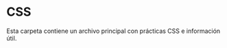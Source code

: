 # CSS
Esta carpeta contiene un archivo principal con prácticas CSS e información útil.
<!-- 
    - CSS son las siglas de Cascading Style Sheets (Hojas de estilo en cascada)
    - CSS describe cómo se deben mostrar los elementos HTML en la pantalla, en papel, o en otros medios
    - CSS ahorra mucho trabajo. Puede controlar el diseño de Varias páginas web a la vez
    - Las hojas de estilo externas se almacenan en archivos CSS
-------------------------------------------------------------------------------INFORMACIÓN---------------------------------------------------------------------------------------------
CSS se utiliza para definir estilos para sus páginas web, incluido el diseño, la maquetación y variaciones en la visualización para diferentes dispositivos y tamaños de pantalla.
Una regla CSS consta de un selector y un bloque de declaración.
h1         {             color:      blue;   font-size:  15px    }
(Selector) (Declaración) (Propiedad) (Valor) (Propiedad) (Valor) (Declaración)
El selector apunta al elemento HTML al que desea aplicar estilo.
El bloque de declaración contiene una o más declaraciones separadas por punto y coma.
Cada declaración incluye un nombre de propiedad CSS y un valor, separados por dos puntos.
Varias declaraciones CSS se separan con punto y coma y declaración Los bloques están rodeados de llaves.
---------------------------------------------------------------------------------------------------------------------------------------------------------------------------------------
Un selector CSS selecciona los elementos HTML que quieren estilizar.
Los selectores CSS se utilizan para "encontrar" (o seleccionar) los elementos HTML que quieren estilizar.
Podemos dividir los selectores CSS en cinco categorías:
    - Selectores simples (seleccione elementos según el nombre, la identificación, la clase)
        - El selector id utiliza el atributo id de un elemento HTML para seleccionar un elemento específico.
        El id de un elemento es único dentro de una página, por lo que el selector id es acostumbrado ¡Selecciona un elemento único!
        Para seleccionar un elemento con un identificador específico, escriba un carácter de numeral (#), seguido de El identificador del elemento.
        - El selector de clase selecciona elementos HTML con un atributo de clase específico.
        Para seleccionar elementos con una clase específica, escriba un carácter de punto (.) seguido de la opción nombre de la clase.
            También puede especificar que solo los elementos HTML específicos se vean afectados por una clase.
    - Selectores del combinador (seleccione elementos basados en una relación específica entre ellos)
        - El selector de agrupación selecciona todos los elementos HTML con el mismo estilo Definiciones.
    - Selectores de pseudoclase (seleccionar elementos en función de un estado determinado)
    - Selectores de pseudoelementos (seleccionar y aplicar estilo a una parte de un elemento)
    - Selectores de atributos (seleccionar elementos en función de un atributo o valor de atributo)
    El selector universal (*) selecciona todo el HTML elementos de la página.
---------------------------------------------------------------------------------------------------------------------------------------------------------------------------------------
Con un hoja de estilo externa, puede cambiar el aspecto de todo un sitio web cambiando ¡Solo un archivo!
Se puede utilizar una hoja de estilo interna si una sola página HTML tiene un estilo único.
Se puede utilizar un estilo en línea para aplicar un estilo único a un solo elemento.
Si se han definido algunas propiedades para el mismo selector (elemento) en diferentes hojas de estilo, Se utilizará el valor de la última hoja de estilo leída.
El archivo .css externo no debe contener ninguna etiqueta HTML.
No agregue un espacio entre el valor de la propiedad (20) y la unidad (px)
margin: 20 px;(MAL) margin: 20px;(BIEN)
---------------------------------------------------------------------------------------------------------------------------------------------------------------------------------------
Los comentarios se utilizan para explicar el código y pueden ayudar cuando edite el código fuente en una fecha posterior.
Los navegadores ignoran los comentarios.
/*Se comenta así*/
---------------------------------------------------------------------------------------------------------------------------------------------------------------------------------------
Los colores se especifican mediante nombres de color predefinidos o valores RGB, HEX, HSL, RGBA, HSLA.
    - Un valor de color RGB representa la luz ROJA, VERDE y AZUL.
        Cada parámetro (rojo, verde y azul) define la intensidad del color entre 0 y 255.
        Los valores de color RGBA son una extensión de los valores de color RGB con un canal alfa - que especifica la opacidad de un color.
    - Un color hexadecimal se especifica con: #RRGGBB, donde el RR (rojo), GG (verde) y BB (azul) enteros hexadecimales especifican los componentes de el color.
        Donde rr (rojo), gg (verde) y bb (azul) son valores hexadecimales entre 00 y ff (igual que el decimal 0-255).
        A veces verás un código hexadecimal de 3 dígitos en la fuente CSS.
        El código hexadecimal de 3 dígitos es una abreviatura de algunos códigos hexadecimales de 6 dígitos.
    - HSL significa tono, saturación y luminosidad.
        El tono es un grado en la rueda de colores de 0 a 360. 0 es rojo, 120 es verde y 240 es azul.
        La saturación es un valor porcentual. 0% significa un tono de gris y 100% es el color completo.
        La ligereza también es un porcentaje. El 0% es negro, el 50% no es ni claro ni oscuro, el 100% es blanco
        El parámetro alfa es un número entre 0.0 (totalmente transparente) y 1.0 (nada transparente):
CSS/HTML admite 140 nombres de colores estándar.
Puede establecer el color de fondo de los elementos HTML:
Puede establecer el color del texto:
Puede establecer el color de los bordes:
---------------------------------------------------------------------------------------------------------------------------------------------------------------------------------------
Las propiedades de fondo CSS se utilizan para agregar efectos de fondo para los elementos.
La propiedad especifica el color de fondo de un elemento.background-color
La propiedad especifica la opacidad/transparencia de un elemento. Puede tomar un valor de 0.0 a 1.0. Cuanto menor sea el valor, más transparente:opacity
Si no desea aplicar opacidad a los elementos secundarios, utilice valores de color RGBA. En el ejemplo siguiente se establece la opacidad del color de fondo y no del texto:
La propiedad especifica una imagen que se va a utilizar como fondo de un elemento.background-image
De forma predeterminada, la imagen se repite para que cubra todo el elemento.
Algunas imágenes deben repetirse solo horizontal o verticalmente, o se verán extrañas, así:
La propiedad se utiliza para Especifique la posición de la imagen de fondo.background-position
La propiedad especifica si la imagen de fondo debe desplazarse o fijarse (no se desplazará con el botón resto de la página):background-attachment
Para acortar el código, también es posible especificar todas las propiedades de fondo en una sola propiedad única. Esto se denomina propiedad abreviada.
---------------------------------------------------------------------------------------------------------------------------------------------------------------------------------------
La propiedad especifica el tipo de borde que se va a mostrar.border-style
Se permiten los siguientes valores:
    - dotted - Define un borde punteado
    - dashed - Define un borde discontinuo
    - solid - Define un borde sólido
    - double - Define un doble borde
    - groove - Define un borde ranurado 3D. El efecto depende del valor del color del borde
    - ridge - Define un borde estriado 3D. El efecto depende del valor del color del borde
    - inset - Define un borde de inserción 3D. El efecto depende del valor del color del borde
    - outset - Define un borde de inicio 3D. El efecto depende del valor del color del borde
    - none - No define ningún borde
    - hidden - Define un borde oculto
Ninguna de las OTRAS propiedades de borde CSS (de las que se enseñará a continuación) tendrá NINGÚN efecto a menos que se establezca la propiedad.border-style
La propiedad especifica el ancho de los cuatro bordes.border-width
El ancho se puede establecer como un tamaño específico (en px, pt, cm, em, etc.) o usando Uno de los tres valores predefinidos: thin, medium o thick:
La propiedad puede tener de uno a cuatro valores (para el borde superior, el borde derecho, borde inferior y el borde izquierdo):border-width
La propiedad se utiliza para establecer el color de los cuatro bordes.border-color
La propiedad puede tener de uno a cuatro valores (para el borde superior, el borde derecho, el borde inferior y el borde izquierdo). border-color
A partir de los ejemplos de las páginas anteriores, ha visto que es posible especificar un borde diferente para cada lado.
En CSS, también hay propiedades para especificar cada uno de los bordes (top, derecha, abajo e izquierda):
Como viste en la página anterior, hay muchas propiedades a tener en cuenta cuando se trata de fronteras.
Para acortar el código, también es posible especificar todas las propiedades de borde individuales en una propiedad.
La propiedad es una propiedad abreviada para las siguientes propiedades de borde individuales:border
    - border-width
    - border-style (obligatorio)
    - border-color
La propiedad se utiliza para agregar bordes redondeados a un elemento:border-radius
---------------------------------------------------------------------------------------------------------------------------------------------------------------------------------------
Los márgenes se utilizan para crear espacio alrededor de los elementos, fuera de los bordes definidos.
Con CSS, tienes control total sobre los márgenes. Hay propiedades para establecer el margen de cada lado de un elemento (superior, derecho, inferior e izquierdo).
Todas las propiedades de margen pueden tener los siguientes valores:
    - Automático: el navegador calcula el margen
    - Longitud: especifica un margen en px, pt, cm, etc.
    - % - especifica un margen en % de la anchura del elemento contenedor
    - inherit: especifica que el margen debe heredarse del elemento primario
Para acortar el código, es posible especificar todas las propiedades de margen en una propiedad.
La propiedad es una propiedad abreviada para las siguientes propiedades de margen individuales:margin
    Si la propiedad tiene cuatro valores:margin
    margin: 25px 50px 75px 100px;
        - El margen superior es de 25px
        - El margen derecho es de 50px
        - El margen inferior es de 75px
        - El margen izquierdo es de 100px
    Si la propiedad tiene tres valores:margin
    margin: 25px 50px 75px;
        - El margen superior es de 25px
        - Los márgenes derecho e izquierdo son de 50px
        - El margen inferior es de 75px
    Si la propiedad tiene dos valores:margin
    margin: 25px 50px;
        - Los márgenes superior e inferior son de 25px
        - Los márgenes derecho e izquierdo son de 50px
    Si la propiedad tiene un valor:margin
    margen: 25px;
        - Los cuatro márgenes son de 25px
Puede establecer la propiedad margin en para centrar horizontalmente el elemento dentro de su contenedor.auto
A veces, dos márgenes se colapsan en un solo margen.
Los márgenes superior e inferior de los elementos a veces se contraen en un solo margen que es igual al mayor de los dos márgenes.
¡Esto no sucede en los márgenes izquierdo y derecho! ¡Solo márgenes superior e inferior!
Por ejemplo, el elemento <h1> tiene un margen inferior de 50px y El <h2> tiene un margen superior establecido en 20px.
El sentido común parecería sugerir que el margen vertical entre el <h1> y el <h2> sería un total de 70px (50px + 20px). Pero debido al colapso de los márgenes, El margen real termina siendo de 50px.
---------------------------------------------------------------------------------------------------------------------------------------------------------------------------------------
El padding o relleno se utiliza para crear espacio alrededor del contenido de un elemento, dentro de los bordes definidos.
Las propiedades CSS se utilizan para generar espacio alrededor el contenido de un elemento, dentro de los bordes definidos.padding
Con CSS, tienes control total sobre el relleno. Hay propiedades para establecer el relleno de cada lado de un elemento (superior, derecho, inferior e izquierdo).
Todas las propiedades de relleno pueden tener los siguientes valores:
    - Longitud: especifica un relleno en PX, PT, CM, etc.
    - % - especifica un relleno en % de la anchura del elemento que lo contiene
    - inherit: especifica que el relleno debe heredarse del elemento primario
No se permiten valores negativos.
    Si la propiedad tiene cuatro valores:padding
    padding: 25px 50px 75px 100px;
        - El relleno superior es de 25px
        - El relleno derecho es de 50px
        - El relleno inferior es de 75px
        - El relleno izquierdo es de 100px
    si la propiedad tiene tres valores:padding
    padding: 25px 50px 75px;
        - El relleno superior es de 25px
        - Los rellenos derecho e izquierdo son de 50px
        - El relleno inferior es de 75px
    Si la propiedad tiene dos valores:padding
    relleno: 25px 50px;
        - Los rellenos superior e inferior son de 25px
        - Los rellenos derecho e izquierdo son de 50px
    Si la propiedad tiene un valor:padding
    relleno: 25px;
        - Los cuatro rellenos son de 25px
La propiedad CSS especifica el ancho del área de contenido del elemento. El área de contenido es la parte dentro del relleno, el borde y el margen de un elemento (el modelo de caja).width
Por lo tanto, si un elemento tiene un ancho especificado, el relleno agregado a ese elemento se añadirá a la anchura total del elemento. A menudo, este es un resultado indeseable.
Por ejemplo, el elemento <div> tiene un ancho de 300px. Sin embargo, el ancho real del elemento <div> será de 350px (300px + 25px de relleno izquierdo + 25px de relleno derecho):
Para mantener el ancho en 300px, sin importar la cantidad de relleno, puedes usar la propiedad box-sizing. Esto hace que el elemento mantenga su ancho real; si Si aumenta el relleno, el espacio de contenido disponible disminuirá.
---------------------------------------------------------------------------------------------------------------------------------------------------------------------------------------
El CSS y las propiedades se utilizan para establecer el altura y anchura de un elemento.heightwidth
La propiedad CSS se utiliza para establecer el ancho máximo de un elemento.max-width
Las propiedades height y width no incluyen relleno, bordes ni márgenes. Establece la altura/anchura del área dentro del relleno, el borde y el margen de el elemento.
Las propiedades y puede tener los siguientes valores:heightwidth
    - auto - Este es el valor predeterminado. El navegador Calcula la altura y la anchura
    - length - Define la altura/anchura en px, cm, etc.
    - % - Define la altura/anchura en porcentaje de El bloque contenedor
    - initial - Establece la altura/anchura en su Valor predeterminado
    - inherit - La altura/anchura será heredado de su valor primario
La propiedad se utiliza para establecer el ancho máximo de un elemento.max-width
Se puede especificar en valores de longitud, como px, cm, etc., o en porcentaje (%) de la que contiene, o se establece en none (esto es predeterminado. Significa que no hay un ancho máximo).max-width
El problema con lo anterior ocurre cuando la ventana del navegador es más pequeña que el ancho de el elemento (500px). A continuación, el navegador añade una barra de desplazamiento horizontal a la página.<div>
En su lugar, el uso en esta situación mejorará el manejo de las ventanas pequeñas por parte del navegador.max-width
---------------------------------------------------------------------------------------------------------------------------------------------------------------------------------------
En CSS todos los elementos HTML pueden ser considerados como cajas.
En CSS, el término "modelo de caja" se utiliza cuando se habla de diseño y maquetación.
El modelo de caja CSS es esencialmente una caja que envuelve cada elemento HTML. Consta de: contenido, relleno, bordes y márgenes. La siguiente imagen ilustra el modelo de caja:
Explicación de las diferentes partes:
    - Contenido: el contenido del cuadro, donde aparecen el texto y las imágenes.
    - Padding: despeja un área alrededor del contenido. El acolchado es transparente
    - Borde: un borde que rodea el padding y el contenido
    - Margen: despeja un área fuera del borde. El margen es transparente
Para establecer correctamente la anchura y la altura de un elemento en todos los navegadores, es necesario saber cómo funciona el modelo de caja.
Al establecer las propiedades width y height de un elemento con CSS, solo tienes que establecer el ancho y el alto del área de contenido. Para Calcular el ancho y alto total de un elemento, también debes incluir el relleno y los bordes.
---------------------------------------------------------------------------------------------------------------------------------------------------------------------------------------
Un contorno u outline es una línea dibujada fuera del borde del elemento.
Un contorno es una línea que se dibuja alrededor de los elementos, FUERA de los bordes, para hacer que el elemento "se destaque".
CSS tiene las siguientes propiedades de esquema:
    - outline-style
    - outline-color
    - outline-width
    - outline-offset
    - outline
¡El contorno difiere de los bordes! A diferencia del borde, el contorno es dibujado fuera del borde del elemento, y puede superponerse a otro contenido. Además, el outline NO forma parte de las dimensiones del elemento; la anchura y la altura totales del elemento no se ve afectado por la anchura del contorno.
    La propiedad especifica el estilo del contorno, y puede tener uno de los siguientes valores:outline-style
    - dotted - Define un contorno punteado
    - dashed - Define un contorno discontinuo
    - solid - Define un contorno sólido
    - double - Define un doble contorno
    - groove - Define un contorno ranurado en 3D
    - ridge - Define un contorno estriado en 3D
    - inset - Define un contorno de inserción 3D
    - outset - Define un contorno inicial 3D
    - none - No define ningún contorno
    - hidden - Define un contorno oculto
Ninguna de las otras propiedades de esquema (de las que se enseñará a continuación) tendrá NINGÚN efecto a menos que se establezca la propiedad.outline-style
La propiedad especifica el ancho del contorno, y puede tener uno de los siguientes valores:outline-width
    - thin (típicamente 1px)
    - medium (normalmente 3px)
    - thick (normalmente 5px)
    Un tamaño específico (en px, pt, cm, em, etc.)
La propiedad se utiliza para establecer el color del contorno.outline-color
La propiedad es una propiedad abreviada de Establecer las siguientes propiedades de esquema individuales:outline
    - outline-width
    - outline-style (obligatorio)
    - outline-color
La propiedad añade espacio entre un contorno y el borde/borde de un elemento. El espacio entre un outline y su contorno es transparente.outline-offset
---------------------------------------------------------------------------------------------------------------------------------------------------------------------------------------
CSS tiene muchas propiedades para dar formato al texto.
La propiedad se utiliza para establecer el color del texto. El color se especifica mediante:color
El alto contraste es muy importante para las personas con problemas de visión. Por lo tanto, asegúrese siempre de que el contraste entre el color del texto y el color de fondo (o imagen de fondo) es bueno!
Las propiedades para alinear texto son:
    - text-align
        La propiedad se utiliza para establecer la alineación horizontal de un texto.text-align
        Un texto puede estar alineado a la izquierda o a la derecha, centrado o justificado.
        En el ejemplo siguiente se muestra el texto alineado al centro y alineado a la izquierda y a la derecha (La alineación a la izquierda es la predeterminada si la dirección del texto es de izquierda a derecha y a la derecha La alineación es predeterminada si la dirección del texto es de derecha a izquierda):
            Cuando la propiedad se establece en "justify", cada línea es estirado de modo que cada línea tenga el mismo ancho, y los márgenes izquierdo y derecho sean Recto (como en revistas y periódicos)
    - text-align-last
        La propiedad especifica cómo alinear la última línea de un texto.text-align-last
    - direction
    - unicode-bidi
        Las propiedades direction y unicode-bidi se pueden usar para cambiar la dirección del texto de un elemento: 
    - vertical-align
        La propiedad establece la alineación vertical de un elemento.vertical-align
        Establezca la alineación vertical de una imagen en un texto:
La propiedad se utiliza para agregar Una línea de decoración a texto.text-decoration-line
Puede combinar más de un valor, como sobrelínea y subrayado para mostrar líneas tanto por encima como por debajo de un texto.
No se recomienda subrayar el texto que no es un enlace, ya que esto a menudo confunde al lector.
La propiedad se utiliza para Establece el color de la línea de decoración.text-decoration-color
La propiedad se utiliza para Establece el estilo de la línea de decoración.text-decoration-style
La propiedad se utiliza para Establece el grosor de la línea de decoración.text-decoration-thickness
    La propiedad es una taquigrafía Propiedad para:text-decoration
    - text-decoration-line (obligatorio)
    - text-decoration-color (Opcional)
    - text-decoration-style (Opcional)
    - text-decoration-thickness (Opcional)
La propiedad se utiliza para especificar letras mayúsculas y minúsculas en un texto.text-transform
Se puede usar para convertir todo en letras mayúsculas o minúsculas, o Escribe en mayúscula la primera letra de cada palabra:
La propiedad se utiliza para especificar la sangría de la primera línea de un texto:text-indent
La propiedad se utiliza para especificar el espacio entre los caracteres de un texto.letter-spacing
La propiedad se utiliza para especificar el espacio entre líneas:line-height
La propiedad se utiliza para especificar el espacio entre las palabras de un texto.word-spacing
La propiedad especifica cómo se controlan las líneas dentro de un elemento.white-space
La propiedad agrega sombra al texto.text-shadow
En su uso más simple, solo se especifica la sombra horizontal (2px) y la sombra vertical (2px):
---------------------------------------------------------------------------------------------------------------------------------------------------------------------------------------
Elegir la fuente correcta tiene un gran impacto en la forma en que los lectores experimentan un sitio web.
La fuente correcta puede crear una identidad fuerte para tu marca.
Es importante usar una fuente que sea fácil de leer. La fuente agrega valor a su texto. También es importante elegir el color y el tamaño del texto correctos para la fuente.
En CSS hay cinco familias de fuentes genéricas:
    - Las fuentes serif tienen un pequeño trazo en los bordes de cada letra. Crean una sensación de formalidad y elegancia.
    - Las fuentes sans-serif tienen líneas limpias (sin trazos pequeños adjuntos). Crean un aspecto moderno y minimalista.
    - Fuentes monoespaciadas: aquí todas las letras tienen el mismo ancho fijo. Crean un aspecto mecánico.
    - Las fuentes cursivas imitan la escritura humana.
    - Las fuentes de fantasía son fuentes decorativas/lúdicas.
En CSS, usamos la propiedad para especificar la fuente de un texto.font-family
La propiedad debe contener varios nombres de fuente como un sistema de "respaldo", para garantizar la máxima compatibilidad entre navegadores/sistemas operativos. Comience con la fuente que desee y termine con una familia genérica (para permitir que el navegador elija una fuente similar en la familia genérica, si no hay otras fuentes disponible). Los nombres de las fuentes deben estar separados por comas.
Si el nombre de la fuente es más de una palabra, debe estar entre comillas, como: "Times New Roman".
Las fuentes seguras para la Web son fuentes que se instalan universalmente en todos los navegadores y dispositivos.
Sin embargo, no existen fuentes 100% completamente seguras para la web. Siempre hay un Posibilidad de que no se encuentre una fuente o no esté instalada correctamente.
Por lo tanto, es muy importante utilizar siempre fuentes alternativas.
Esto significa que debe agregar una lista de "fuentes de copia de seguridad" similares en la propiedad. Si el La primera fuente no funciona, el navegador probará la siguiente, y la siguiente, y así sucesivamente. Termine siempre la lista con un nombre genérico de familia de fuentes.font-family
La siguiente lista son las mejores fuentes seguras para la web para HTML y CSS:
    - Arial (sans-serif)
    - Verdana (sans-serif)
    - Tahoma (sans-serif)
    - Trebuchet MS (sans-serif)
    - Times New Roman (serif)
    - Georgia (serif)
    - Garamond (serif)
    - Courier New (monoespaciado)
    - Brush Script MT (cursiva)
La propiedad se usa principalmente para especificar texto en cursiva.font-style
Esta propiedad tiene tres valores:
    - normal: el texto se muestra normalmente
    - italic - El texto se muestra en cursiva
    - oblique - El texto está "inclinado" (oblicuo es muy similar a la cursiva, pero menos compatible)
La propiedad especifica el grosor de una fuente:font-weight
La propiedad especifica si un texto debe o no se mostrará en una fuente de versalitas.font-variant
    En una fuente de versalitas, todas las letras minúsculas se convierten en mayúsculas letras. Sin embargo, las letras mayúsculas convertidas aparecen en un tamaño de fuente más pequeño que las letras mayúsculas originales del texto.
La propiedad establece el tamaño del texto.font-size
Ser capaz de gestionar el tamaño del texto es importante en el diseño web. Sin embargo, usted no debe usar ajustes de tamaño de fuente para hacer que los párrafos parezcan encabezados, o Los encabezados parecen párrafos.
Utilice siempre las etiquetas HTML adecuadas, como <h1> - <h6> para los encabezados y <p> para Párrafos.
El valor font-size puede ser un tamaño absoluto o relativo.
    Tamaño absoluto:
        Establece el texto en un tamaño especificado
        No permite al usuario cambiar el tamaño del texto en todos los navegadores (malo por razones de accesibilidad)
        El tamaño absoluto es útil cuando se conoce el tamaño físico de la salida
    Tamaño relativo:
        Establece el tamaño relativo a los elementos circundantes
        Permite al usuario cambiar el tamaño del texto en los navegadores
Si usa píxeles, aún puede usar la herramienta de zoom para cambiar el tamaño de toda la página.
Para permitir a los usuarios cambiar el tamaño del texto (en el menú del navegador), muchos Los desarrolladores usan EM en lugar de píxeles.
1em es igual al tamaño de fuente actual. El tamaño de texto predeterminado en los navegadores es 16px. Por lo tanto, el tamaño predeterminado de 1em es de 16px.
El tamaño se puede calcular de píxeles a em usando esta fórmula: pixels/16=em
En el ejemplo anterior, el tamaño del texto en em es el mismo que en el ejemplo anterior en píxeles. Sin embargo, con el tamaño em, es posible ajustar el tamaño del texto en todos los navegadores.
Desafortunadamente, todavía hay un problema con las versiones anteriores de Internet Explorer. El texto se vuelve más grande de lo que debería cuando se hace más grande, y más pequeño de lo que debería cuando se hace más pequeño.
La solución que funciona en todos los navegadores es establecer un tamaño de fuente predeterminado en Porcentaje para el elemento <body>:
El tamaño del texto se puede establecer con una unidad, lo que significa el "ancho de la ventana gráfica".vw
De esa manera, el tamaño del texto seguirá el tamaño de la ventana del navegador:
Viewport es el tamaño de la ventana del navegador. 1VW = 1% del ancho de la ventana gráfica. Si la ventana gráfica tiene 50 cm de ancho, 1vw es 0,5 cm
Si no desea utilizar ninguna de las fuentes estándar en HTML, puede utilizar Google Fonts.
Las fuentes de Google son de uso gratuito y tienen más de 1000 fuentes para elegir.
¡Solicitar varias fuentes puede ralentizar sus páginas web! Así que ten cuidado con eso.
Por supuesto, puedes diseñar Google Fonts como quieras, ¡con CSS!
Las buenas combinaciones de fuentes son esenciales para un gran diseño.
Para acortar el código, también es posible especificar todas las propiedades de fuente individuales en una propiedad.
La propiedad es una propiedad abreviada para:font
    - font-style
    - font-variant
    - font-weight
    - font-size/line-height
    - font-family
---------------------------------------------------------------------------------------------------------------------------------------------------------------------------------------
La forma más sencilla de añadir un icono a tu página HTML es con una biblioteca de iconos, como Font Awesome.
Todos los iconos de las bibliotecas de iconos que aparecen a continuación son vectores escalables que pueden personalizarse con CSS (tamaño, color, sombra, etc.)
---------------------------------------------------------------------------------------------------------------------------------------------------------------------------------------
Con CSS, los enlaces se pueden diseñar de muchas maneras diferentes.
Los enlaces se pueden diseñar con cualquier propiedad CSS
Además, los enlaces se pueden diseñar de manera diferente según el estado en el que se encuentren.
Los cuatro estados de enlace son:
    - a:link - Un enlace normal y no visitado
    - a:visited - Un enlace que el usuario ha visitado
    - a:hover - Un enlace cuando el usuario pasa el ratón por encima de él
    - a:active - Un enlace en el momento en que se hace clic en él
Al establecer el estilo para varios estados de vínculo, hay algunas reglas de orden:
a:hover DEBE ir después de a:link y a:visited
a:active DEBE venir después de a:hover
La propiedad se utiliza principalmente para eliminar subrayados de los enlaces:text-decoration
La propiedad se puede utilizar para especificar un color de fondo para los vínculos:background-color
---------------------------------------------------------------------------------------------------------------------------------------------------------------------------------------
En HTML, hay dos tipos principales de listas:
    - Listas desordenadas (<ul>): los elementos de la lista están marcados con viñetas
    - Listas ordenadas (<ol>): los elementos de la lista están marcados con números o letras
Las propiedades de la lista CSS le permiten:
    - Establecer diferentes marcadores de elementos de lista para listas ordenadas
    - Establecer diferentes marcadores de elementos de lista para listas desordenadas
    - Establecer una imagen como marcador de elemento de lista
    - Agregar colores de fondo a listas y elementos de lista
La propiedad especifica el tipo de elemento de lista marcador.list-style-type
Algunos de los valores son para listas desordenadas y otros para listas ordenadas.
La propiedad especifica una imagen como lista Marcador de objeto:list-style-image
La propiedad especifica la posición de los marcadores de elementos de lista (viñetas).list-style-position
    "list-style-position: outside;" significa que las viñetas estarán fuera el elemento de lista. El inicio de cada línea de un elemento de lista se alineará verticalmente. Este es el valor predeterminado:
    "list-style-position: inside;" significa que las viñetas estarán dentro el elemento de lista. Como es parte del elemento de la lista, será parte del texto y Inserta el texto al principio:
La propiedad también Se puede ser  utiliza para eliminar los marcadores/viñetas. Tenga en cuenta que la lista también tiene un margen predeterminado y relleno. Para eliminar esto, agregue a <ul> o <ol>:list-style-type:none margin:0 padding:0
La propiedad es una propiedad abreviada. Se utiliza para establecer todos los valores Enumere las propiedades en una declaración:list-style
Cuando se utiliza la propiedad abreviada, el orden de los valores de propiedad es:
    - list-style-type (si se especifica una imagen de estilo de lista, El valor de esta propiedad se mostrará si la imagen por alguna razón no se puede mostrar)
    - list-style-position (especifica si los marcadores de elementos de lista deben aparecer dentro o fuera del flujo de contenido)
    - list-style-image (especifica una imagen como elemento de lista marcador)
Si falta uno de los valores de propiedad anteriores, el valor predeterminado de la propiedad Se insertará la propiedad que falta, si la hubiera.
También podemos estilizar listas con colores, para que se vean un poco más interesante.
Cualquier cosa que se agregue a la etiqueta <ol> o <ul>, afecta a toda la lista, mientras que Las propiedades añadidas a la etiqueta <li> afectarán a los elementos individuales de la lista:
---------------------------------------------------------------------------------------------------------------------------------------------------------------------------------------
El aspecto de una tabla HTML se puede mejorar en gran medida con CSS:
Para especificar los bordes de la tabla en CSS, utilice la propiedad.border
Si necesita una tabla que abarque toda la pantalla (ancho completo), agregue a la etiqueta<Tabla> la propiedad:width: 100%
La propiedad establece si los bordes de la tabla debe contraerse en un solo borde:border-collapse
La anchura y la altura de una tabla se definen mediante las propiedades y.widthheight
La propiedad establece la alineación horizontal (como izquierda, derecha o centro) del contenido en <th> o <td>.text-align
De forma predeterminada, el contenido de los elementos <th> están alineados al centro y el El contenido de los elementos <td> se alinea a la izquierda.
Para alinear al centro el contenido de los elementos <td> también, use :text-align: center
La propiedad establece la alineación vertical (como superior, inferior o central) del contenido en <th> o <td>.vertical-align
De forma predeterminada, la alineación vertical del contenido de una tabla es media (tanto para la <th> y <td> elementos)
Para controlar el espacio entre el borde y el contenido de una tabla, utilice la propiedad en <td> y <th> elementos:padding
Utilice el selector de <tr> para resaltar las filas de la tabla con el ratón sobre::hover
Una tabla adaptable mostrará una barra de desplazamiento horizontal si la pantalla es demasiado pequeña para mostrar el contenido completo:
Agregue un elemento contenedor (como <div>) alrededor del elemento <table> para que responda:overflow-x:auto
En OS X Lion (en Mac), las barras de desplazamiento están ocultas de forma predeterminada y solo se muestran cuando se usan (aunque se haya establecido "overflow:scroll").
---------------------------------------------------------------------------------------------------------------------------------------------------------------------------------------
La propiedad display es la propiedad CSS más importante para controlar el diseño.
La propiedad especifica si se muestra un elemento y cómo se muestra.display
Cada elemento HTML tiene un valor de visualización predeterminado según el tipo de elemento
Un elemento de nivel de bloque siempre comienza en una nueva línea y ocupa todo el ancho disponible (se extiende hacia la izquierda y hacia la derecha tanto como puede).
Un elemento en línea no comienza en una nueva línea y solo ocupa el ancho necesario.
display: none; se usa comúnmente con JavaScript para ocultar y mostrar elementos sin eliminarlos y volver a crearlos.Como se mencionó, cada elemento tiene un valor de visualización predeterminado. Sin embargo, puede Anule esto.
Cambiar un elemento en línea a un elemento de bloque, o viceversa, puede ser útil para Hacer que la página se vea de una manera específica y seguir los estándares de la web.
Un ejemplo común es la creación de elementos en línea para menús horizontales:<li>
Establecer la propiedad display de un elemento solo cambia la forma en que se muestra el elemento, NO qué tipo de elemento es. Por lo tanto, no se permite un elemento en línea con para tener otros elementos de bloque dentro de él
La ocultación de un elemento se puede hacer estableciendo la propiedad en . El elemento se ocultará y la página se mostrará como si el elemento no lo estuviera allí:displaynone
también oculta un elemento.
Sin embargo, el elemento seguirá ocupando el mismo espacio como antes. El elemento estará oculto, pero seguirá afectando al diseño:
---------------------------------------------------------------------------------------------------------------------------------------------------------------------------------------
Como se mencionó en el capítulo anterior; Un elemento de nivel de bloque siempre ocupa todo el ancho disponible (se extiende hacia la izquierda y hacia la derecha tanto como puede).
Establecer el width de un elemento a nivel de bloque evitará que se estire hasta los bordes de su contenedor. A continuación, puede establecer el parámetro márgenes a auto, para centrar horizontalmente el elemento dentro de su contenedor. El ocupará el ancho especificado y el espacio restante se dividirá equitativamente entre los dos márgenes:
El problema con lo anterior ocurre cuando la ventana del navegador está más pequeño que el ancho de el elemento. A continuación, el navegador añade una barra de desplazamiento horizontal a la página.<div>
Usar en su lugar, max-width en esta situación, mejorará el Manejo de ventanas pequeñas por parte del navegador. Esto es importante a la hora de hacer que un sitio sea utilizable En dispositivos pequeños: NO FUNCIONA CON %
---------------------------------------------------------------------------------------------------------------------------------------------------------------------------------------
La propiedad especifica el tipo de método de posicionamiento utilizado para un elemento.position
Hay cinco valores de posición diferentes:
    - static
        Los elementos HTML se colocan estáticos de forma predeterminada.
        Los elementos posicionados estáticamente no se ven afectados por las propiedades superior, inferior, izquierda y derecha.
        Un elemento con no se coloca de ninguna manera especial; Lo es Siempre posicionado de acuerdo con el flujo normal de la página:position: static;
    - relative
        Un elemento con position: relative; se coloca en relación con su posición normal.
        Si se establecen las propiedades superior, derecha, inferior e izquierda de un elemento con una posición relativa, se producirá para ser ajustado lejos de su posición normal. El resto del contenido no se ajustará para que quepa en ningún hueco dejado por el elemento.
    - fixed
        Un elemento con se coloca en relación con la ventana gráfica, lo que significa que siempre permanece en el mismo lugar incluso si se desplaza la página. La parte superior, Las propiedades right, bottom e left se utilizan para colocar el elemento.position: fixed;
        Un elemento fijo no deja un hueco en la página donde normalmente se habría ubicado.
    - absolute
        Un elemento con se coloca en relación con el antecesor posicionado más cercano (en lugar de colocarse en relación con la ventana gráfica, como fijo).position: absolute;
        Sin embargo; Si un elemento posicionado en absoluto no tiene antecesores posicionados, Utiliza el cuerpo del documento y se mueve junto con el desplazamiento de la página.
        Los elementos posicionados en posición absoluta se eliminan del flujo normal y pueden superponerse elementos.
    - sticky
        Un elemento con se coloca en función de la posición de desplazamiento del usuario.position: sticky;
        Un elemento adhesivo alterna entre relativefixed y fixed, dependiendo de la posición de desplazamiento. Se coloca en relación hasta que se alcanza una posición de desplazamiento determinada en la ventana gráfica, luego se "pega" en su lugar (como position:fixed).
---------------------------------------------------------------------------------------------------------------------------------------------------------------------------------------
La propiedad especifica el parámetro Orden de pila de un elemento.z-index
Cuando los elementos están colocados, pueden superponerse a otros elementos.
La propiedad especifica el orden de pila de un elemento (qué elemento debe colocarse delante o detrás de los demás).z-index
Un elemento puede tener un orden de pila positivo o negativo:
solo funciona en elementos posicionados (posición: absoluta, position: relative, position: fixed o position: sticky) y elementos flexibles (elementos que son elementos secundarios directos de display: elementos flexibles).
---------------------------------------------------------------------------------------------------------------------------------------------------------------------------------------
La propiedad CSS controla lo que sucede con contenido que es demasiado grande para caber en un área.overflow
La propiedad tiene los siguientes valores:overflow
    - visible -Predeterminado. El desbordamiento no se recorta. El contenido se representa fuera del cuadro del elemento
    - hidden - El desbordamiento se recorta y el resto del contenido será invisible
    - scroll - El desbordamiento se recorta y se agrega una barra de desplazamiento para ver el resto del contenido
    - auto - Similar a , pero agrega barras de desplazamiento solo cuando es necesarioscroll
La propiedad solo funciona para elementos de bloque con una altura especificada.overflow
Las propiedades y especifican si se debe cambiar el desbordamiento de contenido solo horizontal o verticalmente (o Ambos):overflow-xoverflow-y
overflow-x Especifica qué hacer con los bordes izquierdo y derecho de la contenido.
especifica qué hacer con los bordes superior e inferior de la contenido.overflow-y
---------------------------------------------------------------------------------------------------------------------------------------------------------------------------------------
La propiedad CSS especifica cómo debe flotar un elemento.float
La propiedad CSS Especifica qué elementos pueden flotar junto al elemento borrado y en qué lado.clear
La propiedad se utiliza para Posicionamiento y formato del contenido, por ejemplo, dejar que una imagen flote a la izquierda del texto en un contenedor.float
El inmueble puede tener uno de los siguientes valores:float
    - left - El elemento flota a la izquierda de su contenedor
    - right - El elemento flota a la derecha de su contenedor
    - none - El elemento no flota (se mostrará justo donde aparece en el texto). Este es el valor predeterminado
    - inherit - El elemento hereda el valor float de su padre
En su uso más simple, la propiedad se puede usar para ajustar texto alrededor de imágenes.float
Cuando usamos la propiedad, y queremos El siguiente elemento a continuación (no a la derecha ni a la izquierda), tendremos que usar la propiedad.floatclear
La propiedad especifica lo que debería suceder con el elemento que está al lado de un elemento flotante.clear
El inmueble puede tener uno de los siguientes valores:clear
    - none - El elemento no se empuja hacia abajo elementos flotantes a la izquierda o a la derecha. Este es el valor predeterminado
    - left - El elemento se empuja hacia abajo a la izquierda Elementos flotantes
    - right - El elemento se empuja hacia abajo Elementos flotantes a la derecha
    - both - El elemento se empuja debajo de ambos Elementos flotantes izquierdo y derecho
    - inherit - El elemento hereda el valor clear de su padre
Al borrar flotantes, debe hacer coincidir el clear con el float: Si un elemento se desplaza hacia la izquierda, luego debe despejar hacia la izquierda. Tu elemento flotante seguirá flotando, pero el elemento borrado aparecerá debajo de él en la web página.
Si un elemento flotante es más alto que el elemento contenedor, se "desbordará" fuera de su contenedor. A continuación, podemos añadir un truco clearfix a Resuelva este problema:
Puede crear fácilmente tres cajas flotantes una al lado de la otra. Sin embargo, cuando agrega algo que agranda el ancho de cada cuadro (por ejemplo, relleno o bordes), el cuadro se romperá. La propiedad nos permite incluir el relleno y el borde en el ancho (y alto) total de la caja, asegurándonos de que el relleno permanezca dentro de la caja y que no se rompa.box-sizing
En el ejemplo anterior, aprendió a hacer flotar cajas una al lado de la otra con el mismo ancho. Sin embargo, no es fácil crear cajas flotantes con alturas iguales. Una solución rápida sin embargo, es establecer una altura fija
Sin embargo, esto no es muy flexible. Está bien si puede garantizar que las cajas siempre tendrán la misma cantidad de contenido. Pero muchas veces, el contenido no es el mismo. Si intentas el ejemplo anterior en un teléfono móvil, verás que el segundo El contenido de la caja se mostrará fuera de la caja. Aquí es donde CSS3 Flexbox resulta útil, ya que puede estirarse automáticamente Las cajas deben ser tan largas como la caja más larga:
También puede usarlo con una lista de hipervínculos para crear un menú horizontal:float
---------------------------------------------------------------------------------------------------------------------------------------------------------------------------------------
En comparación con display: inline, el principal diferencia es que permite para establecer una anchura y una altura en el elemento.display: inline-block
Además, con display: inline-block, se respetan los márgenes/rellenos superior e inferior, pero con ellos no lo son. display: inline
Un uso común es mostrar los elementos de la lista horizontalmente en lugar de verticalmente.
---------------------------------------------------------------------------------------------------------------------------------------------------------------------------------------
Para centrar horizontalmente un elemento de bloque (como <div>), use margin: auto;
Establecer el ancho del elemento evitará que se extienda hacia el bordes de su contenedor.
A continuación, el elemento ocupará el ancho especificado y el espacio restante se dividirá a partes iguales entre los dos márgenes:
La alineación central no tiene ningún efecto si no se establece la propiedad (o establecido en 100%).width
Para centrar el texto dentro de un elemento, use text-align: center;
Para centrar una imagen, establezca los márgenes izquierdo y derecho y conviértala en un elemento:autoblock
Un método para alinear elementos es utilizar:position: absolute;
Hay muchas formas de centrar un elemento verticalmente en CSS. Una solución simple es usar arriba y abajo:padding
Si y no son opciones, otra solución es usar el posicionamiento y la propiedad:paddingline-heighttransform
También puedes usar flexbox para centrar las cosas. Solo tenga en cuenta que flexbox no es compatible con IE10 y versiones anteriores:
---------------------------------------------------------------------------------------------------------------------------------------------------------------------------------------
Un selector CSS puede contener más de un selector simple. Entre lo simple selectores, podemos incluir un combinador.
Hay cuatro combinadores diferentes en CSS:
    - Selector de descendientes (espacio)
        El selector de descendientes coincide con todos los elementos que son descendientes de un elemento.
    - Selector de niños (>)
        El selector secundario selecciona todos los elementos que son los elementos secundarios de un elemento especificado.
    - Selector de hermanos adyacentes (+)
        El selector del mismo nivel adyacente se utiliza para seleccionar un elemento que está directamente después de otro elemento específico.
        Los elementos del mismo nivel deben tener el mismo elemento primario y "adyacente" significa "inmediatamente después".
    - Selector general de hermanos (~)
        El selector general del mismo nivel selecciona todos los elementos que son los siguientes elementos del mismo nivel de un elemento especificado.
---------------------------------------------------------------------------------------------------------------------------------------------------------------------------------------
Una pseudoclase se utiliza para definir un estado especial de un elemento.
Por ejemplo, se puede utilizar para:
    Aplicar estilo a un elemento cuando un usuario pasa el ratón por encima de él
    Diseña los enlaces visitados y no visitados de manera diferente
    Aplicar estilo a un elemento cuando se le da el foco
¡DEBE venir después en la definición de CSS para que sea efectivo! Los nombres de pseudoclase no distinguen entre mayúsculas y minúsculas.
Las pseudoclases se pueden combinar con clases HTML:
La pseudoclase coincide con un elemento especificado que es el primer elemento secundario de otro elemento.:first-child
La pseudoclase le permite definir reglas especiales para diferentes idiomas.:lang
---------------------------------------------------------------------------------------------------------------------------------------------------------------------------------------
Un pseudoelemento CSS se utiliza para aplicar estilo a partes específicas de un elemento.
Por ejemplo, se puede utilizar para:
    Aplicar estilo a la primera letra, o línea, de un elemento
    Insertar contenido antes o después del contenido de un elemento
El pseudoelemento se utiliza para añadir un estilo especial a la primera línea de un texto.::first-line
El pseudoelemento solo se puede aplicar a nivel de bloque Elementos.::first-line
Las siguientes propiedades se aplican al pseudoelemento:::first-line
    - Propiedades de la fuente
    - Propiedades de color
    - Propiedades de fondo
    - espaciado entre palabras
    - espaciado entre letras
    - texto-decoración
    - alineación vertical
    - transformación-texto
    - altura-línea
    - claro
El pseudoelemento se utiliza para añadir un estilo especial al primero letra de un texto.::first-letter
El pseudoelemento solo se puede aplicar a nivel de bloque Elementos.::first-letter
Las siguientes propiedades se aplican al pseudoelemento ::first-letter:
    - Propiedades de la fuente
    - Propiedades de color
    - Propiedades de fondo
    - Propiedades de margen
    - Propiedades de relleno
    - Propiedades de borde
    - texto-decoración
    - vertical-align (solo si "float" es "none")
    - transformación-texto
    - altura-línea
    - flotar
    - claro
También se pueden combinar varios pseudoelementos.
El pseudoelemento se puede utilizar para insertar algún contenido antes del contenido de un elemento.::before
El pseudoelemento se puede utilizar para insertar algún contenido después del contenido de un elemento.::after
El pseudoelemento selecciona el marcadores de elementos de lista.::marker
El pseudoelemento coincide con la parte de un elemento que es seleccionado por un usuario.::selection
Las siguientes propiedades CSS se pueden aplicar:
    - color
    - background
    - cursor
    - outline
---------------------------------------------------------------------------------------------------------------------------------------------------------------------------------------
La propiedad especifica la opacidad/transparencia de un elemento.opacity
La propiedad se usa a menudo junto con el selector para cambiar la opacidad al pasar el mouse:opacity:hover
Cuando se usa la propiedad para agregar transparencia al fondo de un elemento, todos sus elementos secundarios heredan la misma transparencia. Esto puede hacer que el texto dentro de un elemento totalmente transparente sea difícil de leer:opacity
Si no desea aplicar opacidad a los elementos secundarios, como en nuestro ejemplo anterior, utilice valores de color RGBA. En el ejemplo siguiente se establece la opacidad del color de fondo y no del texto:
---------------------------------------------------------------------------------------------------------------------------------------------------------------------------------------
Tener una navegación fácil de usar es importante para cualquier sitio web.
Con CSS puedes transformar aburridos menús HTML en atractivas barras de navegación.
Una barra de navegación necesita HTML estándar como base.
Una forma de crear una barra de navegación horizontal es especificar los elementos <li> como en línea, además del código "estándar" de la página anterior:
---------------------------------------------------------------------------------------------------------------------------------------------------------------------------------------
CSS se puede utilizar para crear una galería de imágenes.
---------------------------------------------------------------------------------------------------------------------------------------------------------------------------------------
Un sprite de imagen es una colección de imágenes colocadas en una sola imagen.
Una página web con muchas imágenes puede tardar mucho tiempo en cargarse y genera Múltiples solicitudes de servidor.
El uso de sprites de imagen reducirá el número de solicitudes del servidor y ahorrará ancho de banda.
---------------------------------------------------------------------------------------------------------------------------------------------------------------------------------------
Es posible aplicar estilo a elementos HTML que tienen atributos o valores de atributo específicos.
El selector se utiliza para seleccionar elementos con un atributo.[attribute]
El selector se utiliza para seleccionar elementos con un atributo y valor.[attribute="value"]
El selector se utiliza para seleccionar elementos con un atributo valor que contiene una palabra especificada.[attribute~="value"]
El selector se utiliza para seleccionar elementos con el atributo especificado, cuyo valor puede ser exactamente el valor especificado o el valor especificado seguido de un guión (-).[attribute|="value"]
    El valor tiene que ser una palabra entera, ya sea sola, como class="top", o seguido de un guión( - ), como class="top-text".
El selector se utiliza para seleccionar elementos con el atributo especificado, cuyo valor comienza con el valor especificado.[attribute^="value"]
    ¡El valor no tiene que ser una palabra completa!
El selector se utiliza para seleccionar elementos cuyo atributo value termina con un valor especificado.[attribute$="value"]
    ¡El valor no tiene que ser una palabra completa!
El selector se utiliza para seleccionar elementos cuyo atributo value contiene un valor especificado.[attribute*="value"]
    ¡El valor no tiene que ser una palabra completa!
---------------------------------------------------------------------------------------------------------------------------------------------------------------------------------------
El aspecto de un formulario HTML se puede mejorar en gran medida con CSS:
-->